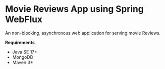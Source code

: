 # Movie Reviews App using Spring WebFlux  

An non-blocking, asynchronous web application for serving movie Reviews.  

**Requirements**
- Java SE 17+
- MongoDB
- Maven 3+